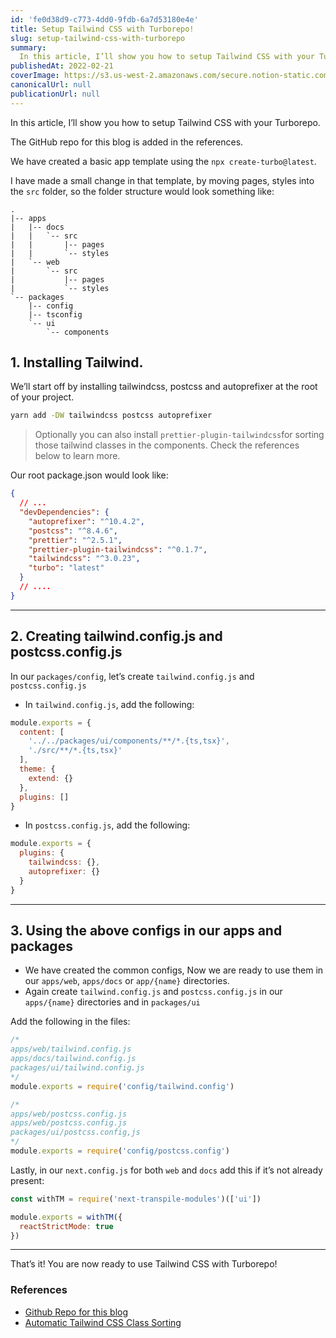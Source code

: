 ```yaml
---
id: 'fe0d38d9-c773-4dd0-9fdb-6a7d53180e4e'
title: Setup Tailwind CSS with Turborepo!
slug: setup-tailwind-css-with-turborepo
summary:
  In this article, I’ll show you how to setup Tailwind CSS with your Turborepo.
publishedAt: 2022-02-21
coverImage: https://s3.us-west-2.amazonaws.com/secure.notion-static.com/20597e0f-9bb7-425c-a3b3-22aa32ba5bbc/response.png?X-Amz-Algorithm=AWS4-HMAC-SHA256&X-Amz-Content-Sha256=UNSIGNED-PAYLOAD&X-Amz-Credential=AKIAT73L2G45EIPT3X45%2F20220727%2Fus-west-2%2Fs3%2Faws4_request&X-Amz-Date=20220727T014248Z&X-Amz-Expires=3600&X-Amz-Signature=4c61ff8f997e7a76aa94e08421b59b55bc3df0f51d4c796ac5393e31ff133044&X-Amz-SignedHeaders=host&x-id=GetObject
canonicalUrl: null
publicationUrl: null
---
```


In this article, I’ll show you how to setup Tailwind CSS with your Turborepo.

The GitHub repo for this blog is added in the references.

We have created a basic app template using the `npx create-turbo@latest`.

I have made a small change in that template, by moving pages, styles into the
`src` folder, so the folder structure would look something like:

```plain text
.
|-- apps
|   |-- docs
|   |   `-- src
|   |       |-- pages
|   |       `-- styles
|   `-- web
|       `-- src
|           |-- pages
|           `-- styles
`-- packages
    |-- config
    |-- tsconfig
    `-- ui
        `-- components
```

## 1. Installing Tailwind.

We’ll start off by installing tailwindcss, postcss and autoprefixer at the root
of your project.

```bash
yarn add -DW tailwindcss postcss autoprefixer
```

> Optionally you can also install `prettier-plugin-tailwindcss`for sorting those
> tailwind classes in the components. Check the references below to learn more.

Our root package.json would look like:

```json
{
  // ...
  "devDependencies": {
    "autoprefixer": "^10.4.2",
    "postcss": "^8.4.6",
    "prettier": "^2.5.1",
    "prettier-plugin-tailwindcss": "^0.1.7",
    "tailwindcss": "^3.0.23",
    "turbo": "latest"
  }
  // ....
}
```

---

## 2. Creating tailwind.config.js and postcss.config.js

In our `packages/config`, let’s create `tailwind.config.js` and
`postcss.config.js`

- In `tailwind.config.js`, add the following:

```javascript
module.exports = {
  content: [
    '../../packages/ui/components/**/*.{ts,tsx}',
    './src/**/*.{ts,tsx}'
  ],
  theme: {
    extend: {}
  },
  plugins: []
}
```

- In `postcss.config.js`, add the following:

```javascript
module.exports = {
  plugins: {
    tailwindcss: {},
    autoprefixer: {}
  }
}
```

---

## 3. Using the above configs in our apps and packages

- We have created the common configs, Now we are ready to use them in our
  `apps/web`, `apps/docs` or `app/{name}` directories.
- Again create `tailwind.config.js` and `postcss.config.js` in our `apps/{name}`
  directories and in `packages/ui`

Add the following in the files:

```javascript
/*
apps/web/tailwind.config.js
apps/docs/tailwind.config.js
packages/ui/tailwind.config.js
*/
module.exports = require('config/tailwind.config')
```

```javascript
/*
apps/web/postcss.config.js
apps/web/postcss.config.js
packages/ui/postcss.config,js
*/
module.exports = require('config/postcss.config')
```

Lastly, in our `next.config.js` for both `web` and `docs` add this if it’s not
already present:

```javascript
const withTM = require('next-transpile-modules')(['ui'])

module.exports = withTM({
  reactStrictMode: true
})
```

---

That’s it! You are now ready to use Tailwind CSS with Turborepo!

### References

- [Github Repo for this blog](https://github.com/ShubhamVerma1811/turbo-tailwind)
- [Automatic Tailwind CSS Class Sorting](https://tailwindcss.com/blog/automatic-class-sorting-with-prettier)
